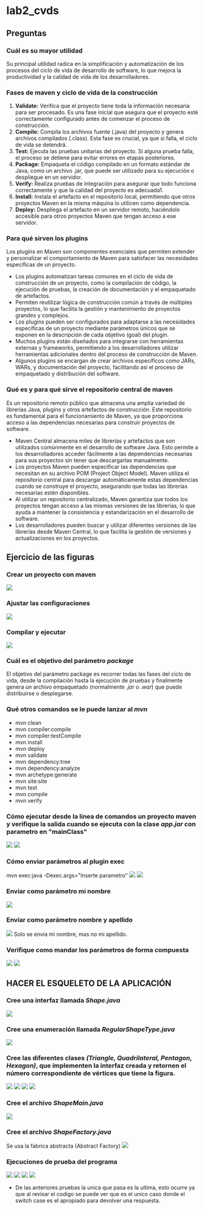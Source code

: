 # lab2_cvds

## Preguntas
### Cuál es su mayor utilidad
Su principal utilidad radica en la simplificación y automatización de los procesos del ciclo 
de vida de desarrollo de software, lo que mejora la productividad y la calidad de vida de los
desarrolladores.

### Fases de maven y ciclo de vida de la construcción
1. __Validate:__
   Verifica que el proyecto tiene toda la información necesaria para ser procesado. Es una fase inicial que asegura que el proyecto esté correctamente configurado antes de comenzar el proceso de construcción.
2. __Compile:__
   Compila los archivos fuente (.java) del proyecto y genera archivos compilados (.class). Esta fase es crucial, ya que si falla, el ciclo de vida se detendrá.
3. __Test:__
   Ejecuta las pruebas unitarias del proyecto. Si alguna prueba falla, el proceso se detiene para evitar errores en etapas posteriores.
4. __Package:__
   Empaqueta el código compilado en un formato estándar de Java, como un archivo .jar, que puede ser utilizado para su ejecución o despliegue en un servidor.
5. __Verify:__
   Realiza pruebas de integración para asegurar que todo funciona correctamente y que la calidad del proyecto es adecuada1.
6. __Install:__
   Instala el artefacto en el repositorio local, permitiendo que otros proyectos Maven en la misma máquina lo utilicen como dependencia.
7. __Deploy:__
   Despliega el artefacto en un servidor remoto, haciéndolo accesible para otros proyectos Maven que tengan acceso a ese servidor.

### Para qué sirven los plugins
Los plugins en Maven son componentes esenciales que permiten extender y personalizar el comportamiento de Maven para satisfacer las necesidades específicas de un proyecto.

- Los plugins automatizan tareas comunes en el ciclo de vida de construcción de un proyecto, como la compilación de código, la ejecución de pruebas, la creación de documentación y el empaquetado de artefactos.
- Permiten reutilizar lógica de construcción común a través de múltiples proyectos, lo que facilita la gestión y mantenimiento de proyectos grandes y complejos.
- Los plugins pueden ser configurados para adaptarse a las necesidades específicas de un proyecto mediante parámetros únicos que se exponen en la descripción de cada objetivo (goal) del plugin.
- Muchos plugins están diseñados para integrarse con herramientas externas y frameworks, permitiendo a los desarrolladores utilizar herramientas adicionales dentro del proceso de construcción de Maven.
- Algunos plugins se encargan de crear archivos específicos como JARs, WARs, y documentación del proyecto, facilitando así el proceso de empaquetado y distribución del software.

### Qué es y para qué sirve el repositorio central de maven
Es un repositorio remoto público que almacena una amplia variedad de librerías Java, plugins y otros artefactos de construcción. Este repositorio es fundamental para el funcionamiento de Maven, ya que proporciona acceso a las dependencias necesarias para construir proyectos de software.
- Maven Central almacena miles de librerías y artefactos que son utilizados comúnmente en el desarrollo de software Java. Esto permite a los desarrolladores acceder fácilmente a las dependencias necesarias para sus proyectos sin tener que descargarlas manualmente.
- Los proyectos Maven pueden especificar las dependencias que necesitan en su archivo POM (Project Object Model). Maven utiliza el repositorio central para descargar automáticamente estas dependencias cuando se construye el proyecto, asegurando que todas las librerías necesarias estén disponibles.
- Al utilizar un repositorio centralizado, Maven garantiza que todos los proyectos tengan acceso a las mismas versiones de las librerías, lo que ayuda a mantener la consistencia y estandarización en el desarrollo de software.
- Los desarrolladores pueden buscar y utilizar diferentes versiones de las librerías desde Maven Central, lo que facilita la gestión de versiones y actualizaciones en los proyectos.

## Ejercicio de las figuras
### Crear un proyecto con maven
![](https://github.com/lisaforero/lab2_cvds/blob/main/Imagenes/1.png)
### Ajustar las configuraciones
![](https://github.com/lisaforero/lab2_cvds/blob/main/Imagenes/2.png)
### Compilar y ejecutar
![](https://github.com/lisaforero/lab2_cvds/blob/main/Imagenes/3.png)

### Cuál es el objetivo del parámetro *package*
El objetivo del parámetro package es recorrer todas las fases del ciclo de vida,
desde la compilación hasta la ejecución de pruebas y finalmente genera un archivo empaquetado
(normalmente *.jar* o *.war*) que puede distribuirse o desplegarse.

### Qué otros comandos se le puede lanzar al *mvn*
- mvn clean
- mvn compiler:compile
- mvn compiler:testCompile
- mvn install
- mvn deploy
- mvn validate
- mvn dependency:tree
- mvn dependency:analyze
- mvn archetype:generate
- mvn site:site
- mvn test
- mvn compile
- mvn verify

### Cómo ejecutar desde la linea de comandos un proyecto maven y verifique la salida cuando se ejecuta con la clase *app.jar* con parametro en "mainClass"
![](https://github.com/lisaforero/lab2_cvds/blob/main/Imagenes/4.png)
![](https://github.com/lisaforero/lab2_cvds/blob/main/Imagenes/5.png)
### Cómo enviar parámetros al plugin exec
mvn exec:java  -Dexec.args="Inserte parametro"
![](https://github.com/lisaforero/lab2_cvds/blob/main/Imagenes/7.png)
![](https://github.com/lisaforero/lab2_cvds/blob/main/Imagenes/6.png)
### Enviar como parámetro mi nombre
![](https://github.com/lisaforero/lab2_cvds/blob/main/Imagenes/8.png)

### Enviar como parámetro nombre y apellido
![](https://github.com/lisaforero/lab2_cvds/blob/main/Imagenes/9.png)
Solo se envia mi nombre, mas no mi apellido.

### Verifique como mandar los parámetros de forma compuesta
![](https://github.com/lisaforero/lab2_cvds/blob/main/Imagenes/10.png)
![](https://github.com/lisaforero/lab2_cvds/blob/main/Imagenes/11.png)

## HACER EL ESQUELETO DE LA APLICACIÓN

### Cree una interfaz llamada *Shape.java*
![](https://github.com/lisaforero/lab2_cvds/blob/main/Imagenes/16.PNG)

### Cree una enumeración llamada *RegularShapeType.java*
![](https://github.com/lisaforero/lab2_cvds/blob/main/Imagenes/17.PNG)

###  Cree las diferentes clases *(Triangle, Quadrilateral, Pentagon, Hexagon)*, que implementen la interfaz creada y retornen el número correspondiente de vértices que tiene la figura.
![](https://github.com/lisaforero/lab2_cvds/blob/main/Imagenes/18.PNG)
![](https://github.com/lisaforero/lab2_cvds/blob/main/Imagenes/19.PNG)
![](https://github.com/lisaforero/lab2_cvds/blob/main/Imagenes/20.PNG)
![](https://github.com/lisaforero/lab2_cvds/blob/main/Imagenes/21.PNG)

### Cree el archivo *ShapeMain.java*
![](https://github.com/lisaforero/lab2_cvds/blob/main/Imagenes/22.PNG)

### Cree el archivo *ShapeFactory.java*
Se usa la fabrica abstracta (Abstract Factory)
![](https://github.com/lisaforero/lab2_cvds/blob/main/Imagenes/23.png)

### Ejecuciones de prueba del programa 
![](https://github.com/lisaforero/lab2_cvds/blob/main/Imagenes/12.png)
![](https://github.com/lisaforero/lab2_cvds/blob/main/Imagenes/13.png)
![](https://github.com/lisaforero/lab2_cvds/blob/main/Imagenes/14.png)
![](https://github.com/lisaforero/lab2_cvds/blob/main/Imagenes/15.png)

- De las anteriores pruebas la unica que pasa es la ultima, esto ocurre ya que al revisar el codigo se
puede ver que es el unico caso donde el switch case es el apropiado para devolver una respuesta.



